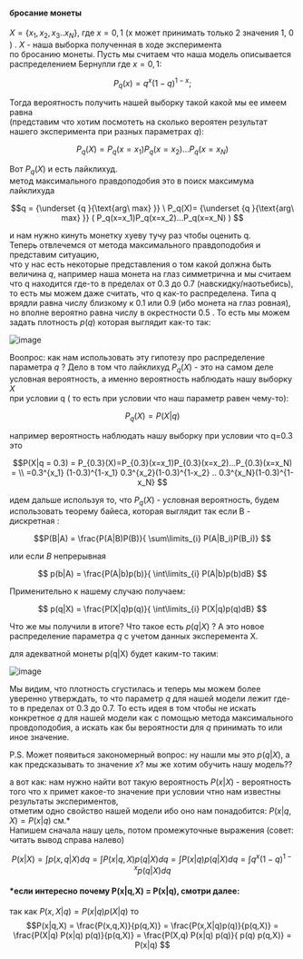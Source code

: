 #### бросание монеты
$X=\{x_1,x_2,x_3..x_N\}$, где $x= 0,1$ (x может принимать только 2 значения 1, 0 ) . $X$ - наша выборка полученная в ходе эксперимента \
по бросанию монеты. Пусть мы считаем что наша модель описывается распределением Бернулли где $x=0,1$: 

$$ P_q(x)=q^x(1-q)^{1-x} ;$$

Тогда вероятность получить нашей выборку такой какой мы ее имеем равна \
(представим что хотим посмотеть на сколько вероятен результат нашего эксперимента при разных параметрах $q$): 

$$P_q(X)=P_q(x=x_1)P_q(x=x_2)...P_q(x=x_N)$$

Вот $P_q(X)$ и есть лайклихуд. \
метод максимального правдоподобия это в поиск максимума лайклихуда

$$q = {\underset {q }{\text{arg\ max} }} \ P_q(X)= {\underset {q }{\text{arg\ max} }} ( P_q(x=x_1)P_q(x=x_2)...P_q(x=x_N) )
$$ 

и нам нужно кинуть монетку хуеву тучу раз чтобы оценить q. \
Теперь отвлечемся от метода максимального правдоподобия и представим ситуацию,\
что у нас есть некоторые представления о том какой должна быть величина $q$, например наша монета на глаз симметрична
и мы считаем что q находится где-то в пределах от 0.3 до 0.7 (навскидку/наотьебись), то есть мы можем даже считать, что q как-то распределена.
Типа q врядли равна числу близкому к 0.1 или 0.9 (ибо монета на глаз ровная), но вполне вероятно равна числу в окрестности 0.5 . 
То есть мы можем задать плотность $p(q)$ которая выглядит как-то так:

![image](https://github.com/savvakonst/temp_docs/assets/48749051/892e532a-8a6f-4de5-bfd9-91cc275657f9)


Воопрос: как нам использовать эту гипотезу про распределение параметра $q$ ?
Дело в том что  лайклихуд $P_q(X)$ - это на самом деле условная вероятность, а именно вероятность наблюдать нашу выборку $X$ \
при условии q ( то есть при условии что наш параметр равен чему-то): 

$$P_q(X) = P(X|q) $$

например вероятность наблюдать нашу выборку при условии что q=0.3 это 

$$P(X|q = 0.3) = P_{0.3}(X)=P_{0.3}(x=x_1)P_{0.3}(x=x_2)...P_{0.3}(x=x_N) =  \\
 =0.3^{x_1} (1-0.3)^{1-x_1} 0.3^{x_2}(1-0.3)^{1-x_2} .. 0.3^{x_N}(1-0.3)^{1-x_N} 
$$

идем дальше используя то, что $P_q(X)$ - условная вероятность, будем использовать теорему байеса, которая выглядит так если B - дискретная :

$$P(B|A) = \frac{P(A|B)P(B)}{ \sum\limits_{i} P(A|B_i)P(B_i)}  $$

или если $B$ непрерывная 

$$ p(b|A) = \frac{P(A|b)p(b)}{ \int\limits_{i} P(A|b)p(b)dB}   $$


Применительно к нашему случаю получаем:

$$  p(q|X) = \frac{P(X|q)p(q)}{ \int\limits_{i} P(X|q)p(q)dB} $$

Что же мы получили в итоге? Что такое есть $p(q|X)$ ?  А это новое распределение параметра $q$ с учетом данных эксперемента X.   

для адекватной монеты p(q|X) будет каким-то таким:

![image](https://github.com/savvakonst/temp_docs/assets/48749051/8b586377-61a5-4f9a-bd48-d27439f2d867)


Мы видим, что плотность сгустилась и теперь мы можем более уверенно утверждать, то что параметр $q$ для нашей модели лежит где-то в пределах от 0.3 до 0.7.
То есть идея в том чтобы не искать конкретное $q$ для нашей модели как с помощью метода максимального провдоподобия, а искать как бы вероятности для $q$ принимать то или иное значение.

P.S. Может появиться закономерный вопрос: ну нашли мы это $p(q|X)$, а как предсказывать то значение $x$? мы же хотим обучить нашу модель??  

а вот как: нам нужно найти вот такую вероятность $P(x|X)$ - вероятность того что x примет какое-то значение при условии чтно нам известны результаты экспериментов, \
отметим одно свойство нашей модели ибо оно нам понадобится: $P(x|q,X) = P(x|q)$  см.* \
Напишем сначала нашу цель, потом промежуточные выражения (совет: читать вывод справа налево)  

$$ 
P(x|X) = \int p(x,q|X) dq = \int P(x|q,X) p(q|X) dq = \int P(x|q) p(q|X) dq = \int q^x(1-q)^{1-x} p(q|X) dq 
$$ 


#### *если интересно почему P(x|q,X) = P(x|q), смотри далее:
так как $P(x,X|q)=P(x|q)p(X|q)$ то
$$P(x|q,X) = \frac{P(x,q,X)}{p(q,X)} = \frac{P(x,X|q)p(q)}{p(q,X)} = \frac{P(X|q) P(x|q) p(q)}{p(q,X)} = \frac{P(X,q) P(x|q) p(q)}{ p(q) p(q,X)} = P(x|q)  $$
